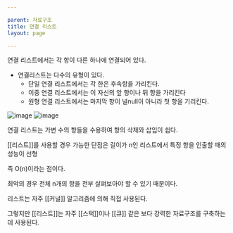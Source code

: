 ```yaml
---

parent: 자료구조
title: 연결 리스트
layout: page

---
```




연결 리스트에서는 각 항이 다른 하나에 연결되어 있다.

- 연결리스트는 다수의 유형이 있다.
    - 단일 연결 리스트에서는 각 한은 후속항을 가리킨다.
    - 이중 연결 리스트에서는 이 자신의 앞 항이나 뒤 항을 가리킨다
    - 원형 연결 리스트에서는 마지막 항이 널null이 아니라 첫 항을 기리킨다.

![image](https://user-images.githubusercontent.com/116250393/211204598-de7a081f-f030-4993-8a75-3b5cf99d8343.png)
![image](https://user-images.githubusercontent.com/116250393/211204607-85779731-97d3-4399-b256-bb7360a4d11c.png)


연결 리스트는 가변 수의 항들을 수용하여 항의 삭제와 삽입이 쉽다.

[[리스트]]를 사용할 경우 가능한 단점은 길이가 n인 리스트에서 특정 항을 인출할 때의 성능이 선형

즉 O(n)이라는 점이다.

최악의 경우 전체 n개의 항을 전부 살펴보아야 할 수 있기 때문이다.

리스트는 자주 [[커널]] 알고리즘에 의해 직접 사용된다.

그렇지만 [[리스트]]는 자주 [[스택]]이나 [[큐]] 같은 보다 강력한 자료구조를 구축하는 데 사용된다.